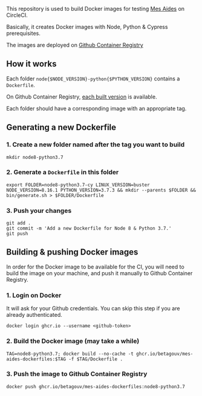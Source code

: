 This repository is used to build Docker images for testing [Mes Aides](https://github.com/betagouv/mes-aides-ui) on CircleCI.

Basically, it creates Docker images with Node, Python & Cypress prerequisites.

The images are deployed on [Github Container Registry](https://github.com/betagouv/mes-aides-dockerfiles/pkgs/container/mes-aides-dockerfiles)

How it works
------------

Each folder `node{$NODE_VERSION}-python{$PYTHON_VERSION}` contains a `Dockerfile`.

On Github Container Registry, [each built version](https://github.com/betagouv/mes-aides-dockerfiles/pkgs/container/mes-aides-dockerfiles/versions) is available.

Each folder should have a corresponding image with an appropriate tag.

Generating a new Dockerfile
---------------------------

### 1. Create a new folder named after the tag you want to build

```
mkdir node8-python3.7
```

### 2. Generate a `Dockerfile` in this folder

```
export FOLDER=node8-python3.7-cy LINUX_VERSION=buster NODE_VERSION=8.16.1 PYTHON_VERSION=3.7.3 && mkdir --parents $FOLDER && bin/generate.sh > $FOLDER/Dockerfile
```

### 3. Push your changes

```
git add .
git commit -m 'Add a new Dockerfile for Node 8 & Python 3.7.'
git push
```

Building & pushing Docker images
--------------------------------

In order for the Docker image to be available for the CI, you will need to build the image on your machine, and push it manually to Github Container Registry.

### 1. Login on Docker

It will ask for your Github credentials. You can skip this step if you are already authenticated.

```
docker login ghcr.io --username <github-token>
```

### 2. Build the Docker image (may take a while)

```
TAG=node8-python3.7; docker build --no-cache -t ghcr.io/betagouv/mes-aides-dockerfiles:$TAG -f $TAG/Dockerfile .
```

### 3. Push the image to Github Container Registry

```
docker push ghcr.io/betagouv/mes-aides-dockerfiles:node8-python3.7
```
